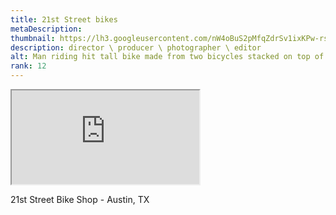 ```yaml
---
title: 21st Street bikes
metaDescription: 
thumbnail: https://lh3.googleusercontent.com/nW4oBuS2pMfqZdrSv1ixKPw-rsMVgCDOiDqMdaeqaFty7DFQv5_DBnkUf0WHvppNKcWCgQmE60reoKTgPPtPq24xwVKZK5OIRfh7qW_Cv5kOLGA-dEjTCQHQklFEptysdVVDFwksqQ=w2400
description: director \ producer \ photographer \ editor
alt: Man riding hit tall bike made from two bicycles stacked on top of each other.
rank: 12
---
```



<iframe src="https://www.youtube.com/embed/rXA80p6Z4-w" class="youtube-iframe"></iframe>

21st Street Bike Shop - Austin, TX